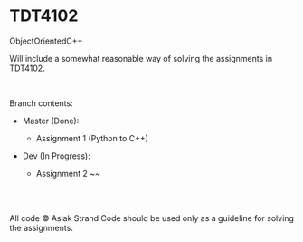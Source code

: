 # TDT4102
ObjectOrientedC++

Will include a somewhat reasonable way of solving the assignments in TDT4102.

<br>

Branch contents:
- Master (Done):
  - Assignment 1 (Python to C++)

- Dev (In Progress):
  - Assignment 2 ~~
  
<br><br>

All code © Aslak Strand
Code should be used only as a guideline for solving the assignments.

